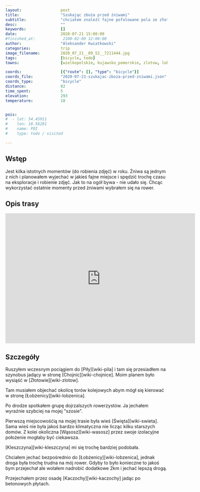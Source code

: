 ```yaml
---
layout:                 post
title:                  "Szukając zboża przed żniwami"
subtitle:               "chciałem znaleźć fajne pofalowane pola ze złotymi zbożami a ostatecznie był to bardzo szybki przejazd"
desc:                   ""
keywords:               []
date:                   2020-07-21 15:00:00
#finished_at:            2100-02-09 12:00:00
author:                 "Aleksander Kwiatkowski"
categories:             trip
image_filename:         2020_07_21__09_52__7211444.jpg
tags:                   [bicycle, todo]
towns:                  [wielkopolskie, kujawsko_pomorskie, zlotow, lobzenica, sadki, naklo_nad_notecia, biale_blota, bydgoszcz]

coords:                 [{"route": [], "type": "bicycle"}]
coords_file:            "2020-07-21-szukajac-zboza-przed-zniwami.json"
coords_type:            "bicycle"
distance:               82
time_spent:             5
elevation:              293
temperature:            18


pois:
#  - lat: 54.45911
#    lon: 18.56281
#    name: POI
#    type: todo / visited

---
```



## Wstęp

Jest kilka istotnych momentów (do robienia zdjęć) w roku. Żniwa są jednym z nich
i planowałem wyjechać w jakieś fajne miejsce i spędzić trochę czasu na eksploracje
i robienie zdjęć. Jak to na ogół bywa - nie udało się. Chcąc wykorzystać
ostatnie momenty przed żniwami wybrałem się na rower.

## Opis trasy

<iframe height='405' width='590' frameborder='0' allowtransparency='true' scrolling='no' src='https://www.strava.com/activities/3795162985/embed/d54c23c72cd266eb96ecefae772d38b3e37e3567'></iframe>

## Szczegóły

Ruszyłem wczesnym pociągiem do [Piły][wiki-pila] i tam się
przesiadłem na szynobus jadący w stronę [Chojnic][wiki-chojnice].
Moim planem było wysiąść w [Złotowie][wiki-zlotow].

Tam musiałem objechać okolicę torów kolejowych abym mógł się kierować
w stronę [Łobżenicy][wiki-lobzenica].

Po drodze spotkałem grupę dojrzalszych rowerzystów. Ja jechałem wyraźnie
szybciej na mojej "szosie".

Pierwszą miejscowośćią na mojej trasie była wieś [Święta][wiki-swieta]. Sama wieś
nie była jakoś bardzo klimatyczna nie licząc kilku starszych domów. Z kolei
okoliczna [Wąsosz][wiki-wasosz] przez swoje izolacyjne położenie mogłaby być
ciekawsza.

[Kleszczyna][wiki-kleszczyna] mi się trochę bardziej podobała.

Chciałem jechać bezpośrednio do [Łobżenicy][wiki-lobzenica], jednak droga była
trochę trudna na mój rower. Gdyby to było konieczne to jakoś bym przejechał
ale wolałem nadrobić dodatkowe 2km i jechać lepszą drogą.

Przejechałem przez osadę [Kaczochy][wiki-kaczochy] jadąc po betonowych płytach.
